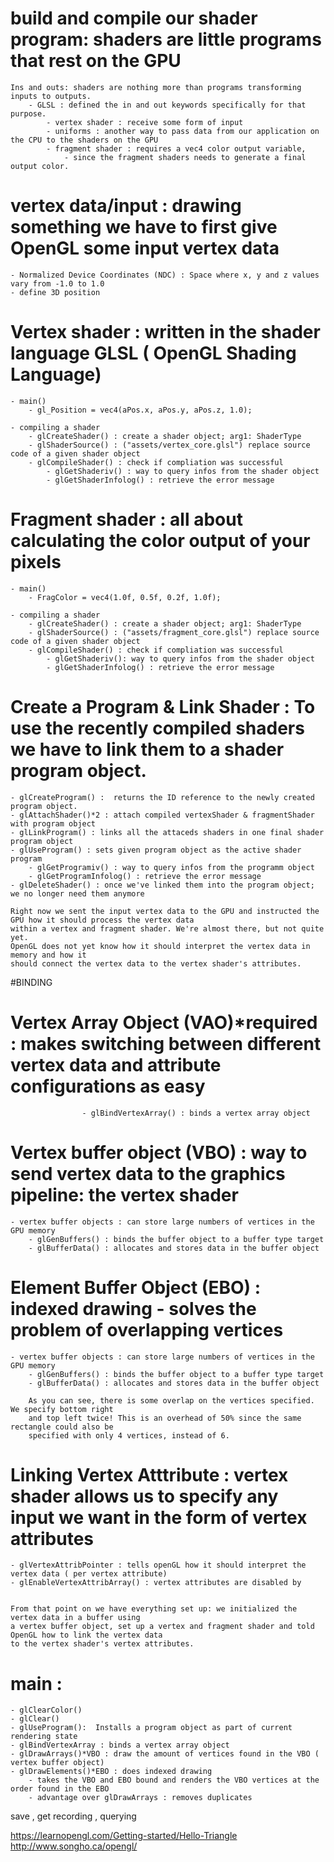 # build and compile our shader program: shaders are little programs that rest on the GPU 
	Ins and outs: shaders are nothing more than programs transforming inputs to outputs. 
		- GLSL : defined the in and out keywords specifically for that purpose. 
			- vertex shader : receive some form of input
			- uniforms : another way to pass data from our application on the CPU to the shaders on the GPU
			- fragment shader : requires a vec4 color output variable, 
				- since the fragment shaders needs to generate a final output color.

# vertex data/input : drawing something we have to first give OpenGL some input vertex data
	- Normalized Device Coordinates (NDC) : Space where x, y and z values vary from -1.0 to 1.0
	- define 3D position

# Vertex shader : written in the shader language GLSL ( OpenGL Shading Language)
	- main()
		- gl_Position = vec4(aPos.x, aPos.y, aPos.z, 1.0);

	- compiling a shader 
		- glCreateShader() : create a shader object; arg1: ShaderType
		- glShaderSource() : ("assets/vertex_core.glsl") replace source code of a given shader object
		- glCompileShader() : check if compliation was successful
			- glGetShaderiv() : way to query infos from the shader object
			- glGetShaderInfolog() : retrieve the error message

# Fragment shader : all about calculating the color output of your pixels
	- main()
		- FragColor = vec4(1.0f, 0.5f, 0.2f, 1.0f);

	- compiling a shader 
		- glCreateShader() : create a shader object; arg1: ShaderType
		- glShaderSource() : ("assets/fragment_core.glsl") replace source code of a given shader object
		- glCompileShader() : check if compliation was successful
			- glGetShaderiv(): way to query infos from the shader object
			- glGetShaderInfolog() : retrieve the error message

# Create a Program & Link Shader : To use the recently compiled shaders we have to link them to a shader program object.
	- glCreateProgram() :  returns the ID reference to the newly created program object.
	- glAttachShader()*2 : attach compiled vertexShader & fragmentShader with program object
	- glLinkProgram() : links all the attaceds shaders in one final shader program object
	- glUseProgram() : sets given program object as the active shader program
		- glGetProgramiv() : way to query infos from the programm object
		- glGetProgramInfolog() : retrieve the error message
	- glDeleteShader() : once we've linked them into the program object; we no longer need them anymore

	Right now we sent the input vertex data to the GPU and instructed the GPU how it should process the vertex data 
	within a vertex and fragment shader. We're almost there, but not quite yet. 
	OpenGL does not yet know how it should interpret the vertex data in memory and how it 
	should connect the vertex data to the vertex shader's attributes.


#BINDING
# Vertex Array Object (VAO)*required : makes switching between different vertex data and attribute configurations as easy			     
					- glBindVertexArray() : binds a vertex array object

# Vertex buffer object (VBO) : way to send vertex data to the graphics pipeline: the vertex shader
	- vertex buffer objects : can store large numbers of vertices in the GPU memory
		- glGenBuffers() : binds the buffer object to a buffer type target
		- glBufferData() : allocates and stores data in the buffer object

# Element Buffer Object (EBO) :  indexed drawing - solves the problem of overlapping vertices
	- vertex buffer objects : can store large numbers of vertices in the GPU memory
		- glGenBuffers() : binds the buffer object to a buffer type target
		- glBufferData() : allocates and stores data in the buffer object

		As you can see, there is some overlap on the vertices specified. We specify bottom right 
		and top left twice! This is an overhead of 50% since the same rectangle could also be
		specified with only 4 vertices, instead of 6. 

# Linking Vertex Atttribute : vertex shader allows us to specify any input we want in the form of vertex attributes
	- glVertexAttribPointer : tells openGL how it should interpret the vertex data ( per vertex attribute)
	- glEnableVertexAttribArray() : vertex attributes are disabled by


	From that point on we have everything set up: we initialized the vertex data in a buffer using
	a vertex buffer object, set up a vertex and fragment shader and told OpenGL how to link the vertex data
	to the vertex shader's vertex attributes.



# main :
	- glClearColor()
	- glClear()
	- glUseProgram():  Installs a program object as part of current rendering state
	- glBindVertexArray : binds a vertex array object
	- glDrawArrays()*VBO : draw the amount of vertices found in the VBO ( vertex buffer object)
	- glDrawElements()*EBO : does indexed drawing
		- takes the VBO and EBO bound and renders the VBO vertices at the order found in the EBO
		- advantage over glDrawArrays : removes duplicates

save , get
recording , querying

https://learnopengl.com/Getting-started/Hello-Triangle
http://www.songho.ca/opengl/
